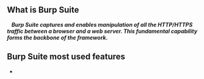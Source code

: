 
## What is Burp Suite
 
 ***Burp Suite captures and enables manipulation of all the HTTP/HTTPS traffic between a browser and a web server. This fundamental capability forms the backbone of the framework.***

## Burp Suite most used features

- 
